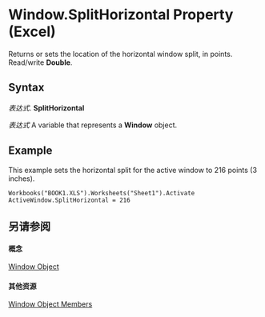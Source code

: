 
# Window.SplitHorizontal Property (Excel)

Returns or sets the location of the horizontal window split, in points. Read/write  **Double**.


## Syntax

 _表达式_. **SplitHorizontal**

 _表达式_ A variable that represents a **Window** object.


## Example

This example sets the horizontal split for the active window to 216 points (3 inches).


```
Workbooks("BOOK1.XLS").Worksheets("Sheet1").Activate 
ActiveWindow.SplitHorizontal = 216
```


## 另请参阅


#### 概念


[Window Object](8591b1ad-76f8-14e2-9120-406b65093f5a.md)
#### 其他资源


[Window Object Members](http://msdn.microsoft.com/library/f11db427-24a4-041c-2fd5-03ce73ae6c16%28Office.15%29.aspx)
